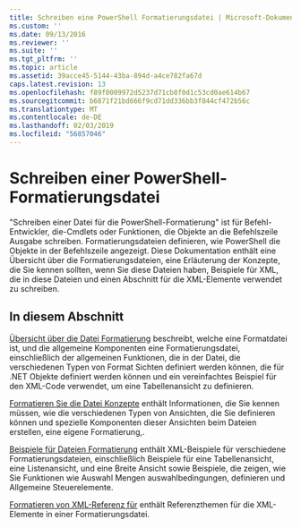 ```yaml
---
title: Schreiben eine PowerShell Formatierungsdatei | Microsoft-Dokumentation
ms.custom: ''
ms.date: 09/13/2016
ms.reviewer: ''
ms.suite: ''
ms.tgt_pltfrm: ''
ms.topic: article
ms.assetid: 39acce45-5144-43ba-894d-a4ce782fa67d
caps.latest.revision: 13
ms.openlocfilehash: f89f0009972d5237d71cb8f0d1c53cd0ae614b67
ms.sourcegitcommit: b6871f21bd666f9cd71dd336bb3f844cf472b56c
ms.translationtype: MT
ms.contentlocale: de-DE
ms.lasthandoff: 02/03/2019
ms.locfileid: "56857046"
---
```

# <a name="writing-a-powershell-formatting-file"></a>Schreiben einer PowerShell-Formatierungsdatei

"Schreiben einer Datei für die PowerShell-Formatierung" ist für Befehl-Entwickler, die-Cmdlets oder Funktionen, die Objekte an die Befehlszeile Ausgabe schreiben. Formatierungsdateien definieren, wie PowerShell die Objekte in der Befehlszeile angezeigt. Diese Dokumentation enthält eine Übersicht über die Formatierungsdateien, eine Erläuterung der Konzepte, die Sie kennen sollten, wenn Sie diese Dateien haben, Beispiele für XML, die in diese Dateien und einen Abschnitt für die XML-Elemente verwendet zu schreiben.

## <a name="in-this-section"></a>In diesem Abschnitt

[Übersicht über die Datei Formatierung](./formatting-file-overview.md) beschreibt, welche eine Formatdatei ist, und die allgemeine Komponenten eine Formatierungsdatei, einschließlich der allgemeinen Funktionen, die in der Datei, die verschiedenen Typen von Format Sichten definiert werden können, die für .NET Objekte definiert werden können und ein vereinfachtes Beispiel für den XML-Code verwendet, um eine Tabellenansicht zu definieren.

[Formatieren Sie die Datei Konzepte](./formatting-file-concepts.md) enthält Informationen, die Sie kennen müssen, wie die verschiedenen Typen von Ansichten, die Sie definieren können und spezielle Komponenten dieser Ansichten beim Dateien erstellen, eine eigene Formatierung,.

[Beispiele für Dateien Formatierung](./examples-of-formatting-files.md) enthält XML-Beispiele für verschiedene Formatierungsdateien, einschließlich Beispiele für eine Tabellenansicht, eine Listenansicht, und eine Breite Ansicht sowie Beispiele, die zeigen, wie Sie Funktionen wie Auswahl Mengen auswahlbedingungen, definieren und Allgemeine Steuerelemente.

[Formatieren von XML-Referenz für](./format-schema-xml-reference.md) enthält Referenzthemen für die XML-Elemente in einer Formatierungsdatei.
